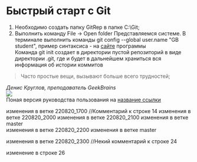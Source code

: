 # Быстрый старт с Git
1. Необходимо создать папку GitRep в папке C:\Git;
2. Выполнить команду File -> Open folder
Представляемся системе. В терминале выполнить команды git config --global user.name "GB student", пример синтаксиса - на 
[сайте](http://github.com/ "ссылка на GitHub.ru") программы   
Команда git init создает в директории пустой репозиторий в виде директории .git, где и будет в дальнейшем храниться вся информация об истории коммитов
> Часто простые вещи,
вызывают больше всего трудностей;

*Денис Круглов, преподаватель GeekBrains*  
![](https://habrastorage.org/r/w1560/files/960/56e/eb2/96056eeb29bb4c3da5aa53962d8ffb63.jpg)  
Поная версия руководства пользования на [название ссылки](https://docs.github.com/en "TechManual")  

изменения в ветке 220820_1700  //Комментарий к строке 14
изменения в ветке 220820_2000
изменения в ветке 220820_2100
изменения в ветке master  
изменения в ветке 220820_2200
изменения в ветке master




изменения в ветке 220820_2300  //Некий комментарий к строке 24

изменение в строке 26  